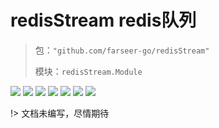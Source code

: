 # redisStream redis队列
> 包：`"github.com/farseer-go/redisStream"`
>
> 模块：`redisStream.Module`

![](https://img.shields.io/github/stars/farseer-go?style=social)
![](https://img.shields.io/github/license/farseer-go/redisStream)
![](https://img.shields.io/github/go-mod/go-version/farseer-go/redisStream)
![](https://img.shields.io/github/v/release/farseer-go/redisStream)
![](https://img.shields.io/github/languages/code-size/farseer-go/redisStream)
![](https://img.shields.io/github/directory-file-count/farseer-go/redisStream)
![](https://img.shields.io/github/last-commit/farseer-go/redisStream)

!> 文档未编写，尽情期待